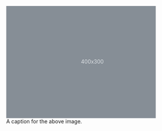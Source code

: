 <figure class="figure">
<svg class="bd-placeholder-img figure-img img-fluid rounded" width="400" height="300" xmlns="http://www.w3.org/2000/svg" role="img" aria-label="Placeholder: 400x300" preserveAspectRatio="xMidYMid slice" focusable="false"><title>Placeholder</title><rect width="100%" height="100%" fill="#868e96"></rect><text x="50%" y="50%" fill="#dee2e6" dy=".3em">400x300</text></svg>
<figcaption class="figure-caption">A caption for the above image.</figcaption>
</figure>